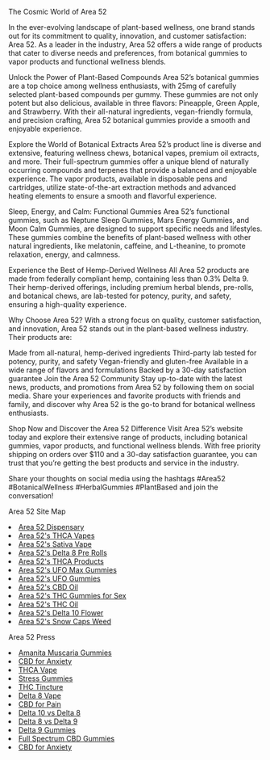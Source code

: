 The Cosmic World of Area 52

In the ever-evolving landscape of plant-based wellness, one brand stands out for its commitment to quality, innovation, and customer satisfaction: Area 52. As a leader in the industry, Area 52 offers a wide range of products that cater to diverse needs and preferences, from botanical gummies to vapor products and functional wellness blends.

Unlock the Power of Plant-Based Compounds
Area 52’s botanical gummies are a top choice among wellness enthusiasts, with 25mg of carefully selected plant-based compounds per gummy. These gummies are not only potent but also delicious, available in three flavors: Pineapple, Green Apple, and Strawberry. With their all-natural ingredients, vegan-friendly formula, and precision crafting, Area 52 botanical gummies provide a smooth and enjoyable experience.

Explore the World of Botanical Extracts
Area 52’s product line is diverse and extensive, featuring wellness chews, botanical vapes, premium oil extracts, and more. Their full-spectrum gummies offer a unique blend of naturally occurring compounds and terpenes that provide a balanced and enjoyable experience. The vapor products, available in disposable pens and cartridges, utilize state-of-the-art extraction methods and advanced heating elements to ensure a smooth and flavorful experience.

Sleep, Energy, and Calm: Functional Gummies
Area 52’s functional gummies, such as Neptune Sleep Gummies, Mars Energy Gummies, and Moon Calm Gummies, are designed to support specific needs and lifestyles. These gummies combine the benefits of plant-based wellness with other natural ingredients, like melatonin, caffeine, and L-theanine, to promote relaxation, energy, and calmness.

Experience the Best of Hemp-Derived Wellness
All Area 52 products are made from federally compliant hemp, containing less than 0.3% Delta 9. Their hemp-derived offerings, including premium herbal blends, pre-rolls, and botanical chews, are lab-tested for potency, purity, and safety, ensuring a high-quality experience.

Why Choose Area 52?
With a strong focus on quality, customer satisfaction, and innovation, Area 52 stands out in the plant-based wellness industry. Their products are:

Made from all-natural, hemp-derived ingredients
Third-party lab tested for potency, purity, and safety
Vegan-friendly and gluten-free
Available in a wide range of flavors and formulations
Backed by a 30-day satisfaction guarantee
Join the Area 52 Community
Stay up-to-date with the latest news, products, and promotions from Area 52 by following them on social media. Share your experiences and favorite products with friends and family, and discover why Area 52 is the go-to brand for botanical wellness enthusiasts.

Shop Now and Discover the Area 52 Difference
Visit Area 52’s website today and explore their extensive range of products, including botanical gummies, vapor products, and functional wellness blends. With free priority shipping on orders over $110 and a 30-day satisfaction guarantee, you can trust that you’re getting the best products and service in the industry.

Share your thoughts on social media using the hashtags #Area52 #BotanicalWellness #HerbalGummies #PlantBased and join the conversation!

Area 52 Site Map

<li><a href="https://area52.com/thc-gummies/">Area 52 Dispensary</a></li>
<li><a href="https://area52.com/thca-vapes/">Area 52's THCA Vapes</a></li>
<li><a href="https://area52.com/vaporizers/sativa">Area 52's Sativa Vape</a></li>
<li><a href="https://area52.com/products/delta-8-pre-rolls/">Area 52's Delta 8 Pre Rolls</a></li>
<li><a href="https://area52.com/thca-products/">Area 52's THCA Products</a></li>
<li><a href="https://area52.com/products/full-spectrum-ufo-max-gummies/">Area 52's UFO Max Gummies</a></li>
<li><a href="https://area52.com/products/full-spectrum-ufo-gummies/">Area 52's UFO Gummies</a></li>
<li><a href="https://area52.com/products/cbd-oil/">Area 52's CBD Oil</a></li>
<li><a href="https://area52.com/thc-gummies/sex">Area 52's THC Gummies for Sex</a></li>
<li><a href="https://area52.com/thc-oil/">Area 52's THC Oil</a></li>
<li><a href="https://area52.com/delta-10/flower">Area 52's Delta 10 Flower</a></li>
<li><a href="https://area52.com/flower/snow-caps">Area 52's Snow Caps Weed</a></li>

Area 52 Press
<li><a href="https://www.oregonobserver.com/best-amanita-muscaria-gummies-safe-and-legal-shroom-to-try/article_0c0a026e-b7e9-11ef-b3dd-4316c74f3525.html">Amanita Muscaria Gummies</a></li>
<li><a href="https://www.oregonobserver.com/best-cbd-for-anxiety-7-products-for-natural-relief/article_c1049d58-b7f5-11ef-879e-171e24215b53.html">CBD for Anxiety</a></li>
<li><a href="https://www.lasvegasoptic.com/get-high-legally-with-the-best-thca-vapes-of-2025/article_b0a88a04-a78e-11ef-a1ad-e738c96a6c6a.html">THCA Vape</a></li>
<li><a href="https://www.lasvegasoptic.com/best-cbd-gummies-for-stress-8-picks-to-help-you-unplug/article_2274c5ba-a782-11ef-b9c6-4b491444cd31.html">Stress Gummies</a></li>
<li><a href="https://www.lasvegasoptic.com/best-thc-tinctures-potent-picks-for-pain-relief-and-relaxation/article_1c9044a0-a780-11ef-a5a9-3f6f8db92c4a.html">THC Tincture</a></li>
<li><a href="https://www.oregonobserver.com/best-delta-8-vapes-a-consumers-guide-for-2025/article_f8122a14-b7f4-11ef-bb75-fb455ac9f44b.html">Delta 8 Vape</a></li>
<li><a href="https://www.samessenger.com/best-cbd-for-pain-relief-top-products-for-long-lasting-comfort/article_89ceaee2-ed64-11ef-aa47-dfb14d49b060.html">CBD for Pain</a></li>
<li><a href="https://www.samessenger.com/delta-10-vs-delta-8-how-they-compare-and-where-to-buy/article_57b06084-ed66-11ef-b4cc-4f5f90e92fd7.html">Delta 10 vs Delta 8</a></li>
<li><a href="https://www.oregonobserver.com/delta-8-vs-delta-9-which-thc-is-best-for-stress-relief/article_d9605c54-eef8-11ef-82a5-df98e2fc7a6c.html">Delta 8 vs Delta 9</a></li>
<li><a href="https://www.riponpress.com/best-delta-9-gummies-for-relaxation-and-euphoria/article_0f338c64-a793-11ef-8c64-833596930253.html">Delta 9 Gummies</a></li>
<li><a href="https://www.lasvegasoptic.com/8-game-changing-full-spectrum-cbd-gummies-that-work/article_d917b7a8-b8d2-11ef-8864-cb9cdee2a5ae.html">Full Spectrum CBD Gummies</a></li>
<li><a href="https://www.samessenger.com/cbd-for-anxiety-best-products-for-2025/article_f594b16e-a901-11ef-8cb5-0fdb74b5eae1.html">CBD for Anxiety</a></li>


